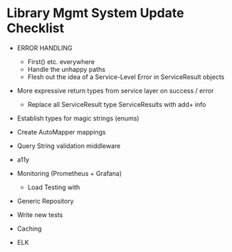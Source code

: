 # Library Mgmt System Update Checklist

- ERROR HANDLING
  - First() etc. everywhere
  - Handle the unhappy paths
  - Flesh out the idea of a Service-Level Error in ServiceResult objects

- More expressive return types from service layer on success / error
  - Replace all ServiceResult<bool> type ServiceResults with add+ info

- Establish types for magic strings (enums)
- Create AutoMapper mappings
- Query String validation middleware
- a11y
- Monitoring (Prometheus + Grafana)
  - Load Testing with 
- Generic Repository
- Write new tests
- Caching
- ELK
